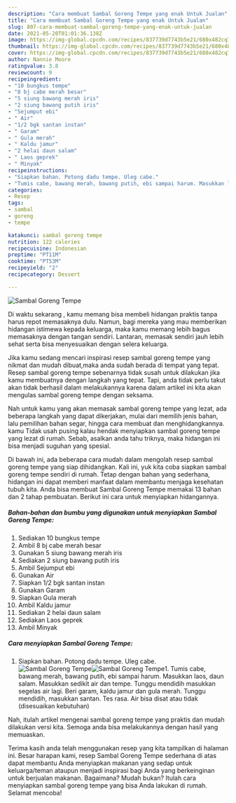 ```yaml
---
description: "Cara membuat Sambal Goreng Tempe yang enak Untuk Jualan"
title: "Cara membuat Sambal Goreng Tempe yang enak Untuk Jualan"
slug: 807-cara-membuat-sambal-goreng-tempe-yang-enak-untuk-jualan
date: 2021-05-20T01:01:36.138Z
image: https://img-global.cpcdn.com/recipes/837739d7743b5e21/680x482cq70/sambal-goreng-tempe-foto-resep-utama.jpg
thumbnail: https://img-global.cpcdn.com/recipes/837739d7743b5e21/680x482cq70/sambal-goreng-tempe-foto-resep-utama.jpg
cover: https://img-global.cpcdn.com/recipes/837739d7743b5e21/680x482cq70/sambal-goreng-tempe-foto-resep-utama.jpg
author: Nannie Moore
ratingvalue: 3.8
reviewcount: 9
recipeingredient:
- "10 bungkus tempe"
- "8 bj cabe merah besar"
- "5 siung bawang merah iris"
- "2 siung bawang putih iris"
- "Sejumput ebi"
- " Air"
- "1/2 bgk santan instan"
- " Garam"
- " Gula merah"
- " Kaldu jamur"
- "2 helai daun salam"
- " Laos geprek"
- " Minyak"
recipeinstructions:
- "Siapkan bahan. Potong dadu tempe. Uleg cabe."
- "Tumis cabe, bawang merah, bawang putih, ebi sampai harum. Masukkan laos, daun salam. Masukkan sedikit air dan tempe. Tunggu mendidih masukkan segelas air lagi. Beri garam, kaldu jamur dan gula merah. Tunggu mendidih, masukkan santan. Tes rasa. Air bisa disat atau tidak (disesuaikan kebutuhan)"
categories:
- Resep
tags:
- sambal
- goreng
- tempe

katakunci: sambal goreng tempe 
nutrition: 122 calories
recipecuisine: Indonesian
preptime: "PT11M"
cooktime: "PT53M"
recipeyield: "2"
recipecategory: Dessert

---
```



![Sambal Goreng Tempe](https://img-global.cpcdn.com/recipes/837739d7743b5e21/680x482cq70/sambal-goreng-tempe-foto-resep-utama.jpg)

Di waktu  sekarang , kamu memang bisa membeli hidangan praktis tanpa harus repot memasaknya dulu. Namun, bagi mereka yang mau memberikan hidangan istimewa kepada keluarga, maka kamu memang lebih bagus memasaknya dengan tangan sendiri. Lantaran, memasak sendiri jauh lebih sehat serta bisa menyesuaikan dengan selera keluarga.

Jika kamu sedang mencari inspirasi resep sambal goreng tempe yang nikmat dan mudah dibuat,maka anda sudah berada di tempat yang tepat. Resep sambal goreng tempe  sebenarnya tidak susah untuk dilakukan jika kamu membuatnya dengan langkah yang tepat. Tapi, anda tidak perlu takut akan tidak berhasil dalam melakukannya 
karena dalam artikel ini kita akan mengulas sambal goreng tempe dengan seksama.  



Nah untuk kamu yang akan memasak sambal goreng tempe yang lezat, ada beberapa langkah yang dapat dikerjakan, mulai dari memilih jenis bahan, lalu pemilihan bahan segar, hingga cara membuat dan menghidangkannya. kamu Tidak usah pusing kalau hendak menyiapkan sambal goreng tempe yang lezat di rumah. Sebab, asalkan anda  tahu triknya, maka hidangan ini bisa menjadi suguhan yang spesial.

Di bawah ini, ada beberapa cara mudah dalam mengolah resep sambal goreng tempe yang siap dihidangkan. Kali ini, yuk kita coba siapkan sambal goreng tempe sendiri di rumah. Tetap dengan bahan yang sederhana, hidangan ini dapat memberi manfaat dalam membantu menjaga kesehatan tubuh kita. Anda bisa membuat Sambal Goreng Tempe memakai 13 bahan dan 2 tahap pembuatan. Berikut ini cara untuk menyiapkan hidangannya.

<!--inarticleads1-->

##### Bahan-bahan dan bumbu yang digunakan untuk menyiapkan Sambal Goreng Tempe:

1. Sediakan 10 bungkus tempe
1. Ambil 8 bj cabe merah besar
1. Gunakan 5 siung bawang merah iris
1. Sediakan 2 siung bawang putih iris
1. Ambil Sejumput ebi
1. Gunakan  Air
1. Siapkan 1/2 bgk santan instan
1. Gunakan  Garam
1. Siapkan  Gula merah
1. Ambil  Kaldu jamur
1. Sediakan 2 helai daun salam
1. Sediakan  Laos geprek
1. Ambil  Minyak




<!--inarticleads2-->

##### Cara menyiapkan Sambal Goreng Tempe:

1. Siapkan bahan. Potong dadu tempe. Uleg cabe.
<img src="https://img-global.cpcdn.com/steps/8ad5de1d6daa2c8a/160x128cq70/sambal-goreng-tempe-langkah-memasak-1-foto.jpg" alt="Sambal Goreng Tempe"><img src="https://img-global.cpcdn.com/steps/87c3fbca09dd6db7/160x128cq70/sambal-goreng-tempe-langkah-memasak-1-foto.jpg" alt="Sambal Goreng Tempe">1. Tumis cabe, bawang merah, bawang putih, ebi sampai harum. Masukkan laos, daun salam. Masukkan sedikit air dan tempe. Tunggu mendidih masukkan segelas air lagi. Beri garam, kaldu jamur dan gula merah. Tunggu mendidih, masukkan santan. Tes rasa. Air bisa disat atau tidak (disesuaikan kebutuhan)




Nah, itulah artikel mengenai  sambal goreng tempe  yang praktis dan mudah dilakukan versi kita. Semoga anda bisa melakukannya dengan hasil yang memuaskan. 

Terima kasih anda telah menggunakan resep yang kita tampilkan di halaman ini. Besar harapan kami, resep  Sambal Goreng Tempe sederhana di atas dapat membantu Anda menyiapkan makanan yang sedap untuk keluarga/teman ataupun menjadi inspirasi bagi Anda yang berkeinginan untuk berjualan makanan. Bagaimana? Mudah bukan? Itulah cara menyiapkan sambal goreng tempe yang bisa Anda lakukan di rumah. Selamat mencoba!

